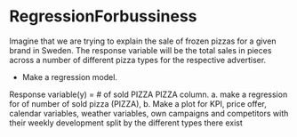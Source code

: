 # RegressionForbussiness

Imagine that we are trying to explain the sale of frozen pizzas for a given brand in Sweden.	The response variable will be the total sales in pieces across a number of different pizza types for the respective advertiser. 									
-	Make a regression model.

Response variable(y) = # of sold PIZZA 
PIZZA column.
a. make a regression for of number of sold pizza (PIZZA),
b. Make a plot for KPI, price offer, calendar variables, weather variables, own campaigns and competitors with their weekly development split by the different types there exist
